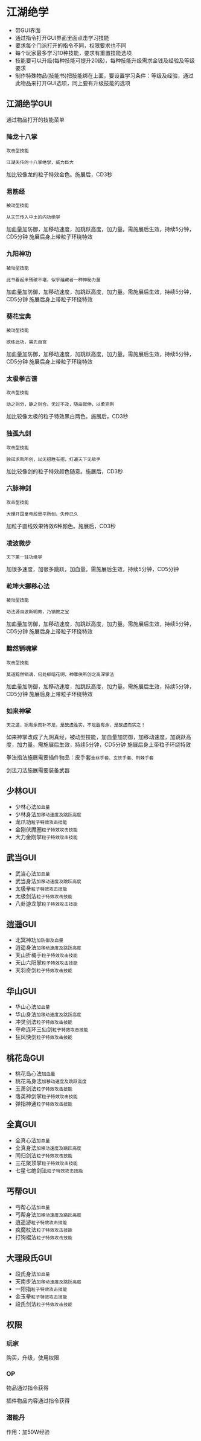 # 江湖绝学
- 带GUI界面
- 通过指令打开GUI界面里面点击学习技能
- 要求每个门派打开的指令不同，权限要求也不同
- 每个玩家最多学习10种技能，要求有重置技能选项
- 技能要可以升级(每种技能可提升20级)，每种技能升级需求金钱及经验及等级要求
- 制作特殊物品(技能书)把技能绑在上面，要设置学习条件：等级及经验，通过此物品来打开GUI选项，同上要有升级技能的选项

## 江湖绝学GUI
通过物品打开的技能菜单

### 降龙十八掌
`攻击型技能`

    江湖失传的十八掌绝学，威力巨大

加比较像龙的粒子特效金色。施展后，CD3秒


### 易筋经
`被动型技能`

    从天竺传入中土的内功绝学

加血量加防御，加移动速度，加跳跃高度，加力量。需施展后生效，持续5分钟，CD5分钟   施展后身上带粒子环绕特效

### 九阳神功
`被动型技能`

    此书看起来残破不堪，似乎蕴藏者一种神秘力量

加血量加防御，加移动速度，加跳跃高度，加力量。需施展后生效，持续5分钟，CD5分钟  施展后身上带粒子环绕特效

### 葵花宝典
`被动型技能`

    欲练此功，需先自宫

加血量加防御，加移动速度，加跳跃高度，加力量。需施展后生效，持续5分钟，CD5分钟   施展后身上带粒子环绕特效

### 太极拳古谱
`攻击型技能`

    动之则分，静之则合。无过不及，随曲就伸，以柔克刚

加比较像太极的粒子特效黑白两色。施展后，CD3秒  

### 独孤九剑
`攻击型技能`

    独孤求败所创，以无招胜有招，打遍天下无敌手

加比较像剑的粒子特效颜色随意。施展后，CD3秒

### 六脉神剑
`攻击型技能`

    大理开国皇帝段思平所创，失传已久

加粒子直线效果特效6种颜色。施展后，CD3秒

### 凌波微步
    天下第一轻功绝学

加很多速度，加很多跳跃，加血量。需施展后生效，持续5分钟，CD5分钟

### 乾坤大挪移心法
`被动型技能`

    功法源自波斯明教，乃镇教之宝

加血量加防御，加移动速度，加跳跃高度，加力量。需施展后生效，持续5分钟，CD5分钟  施展后身上带粒子环绕特效

### 黯然销魂掌
`攻击型技能`

    莫道黯然销魂，何处柳暗花明，神雕侠所创之高深掌法

加血量加防御，加移动速度，加跳跃高度，加力量。需施展后生效，持续5分钟，CD5分钟  施展后身上带粒子环绕特效

### 如来神掌

    天之道，损有余而补不足，是故虚胜实，不足胜有余，是故虚而实之！

如来神掌改成了九阴真经，被动型技能，加血量加防御，加移动速度，加跳跃高度，加力量。需施展后生效，持续5分钟，CD5分钟  施展后身上带粒子环绕特效

拳法指法施展需要插件物品：皮手套`金丝手套、玄铁手套、荆棘手套`

剑法刀法施展需要装备武器

## 少林GUI
- 少林心法`加血量`
- 少林身法`加移动速度及跳跃高度`
- 龙爪功`粒子特效攻击技能`
- 金刚伏魔圈`粒子特效攻击技能`
- 大力金刚掌`粒子特效攻击技能`

## 武当GUI
- 武当心法`加血量`
- 武当身法`加移动速度及跳跃高度`
- 太极拳`粒子特效攻击技能`
- 太极剑法`粒子特效攻击技能`
- 八卦游龙掌`粒子特效攻击技能`

## 逍遥GUI
- 北冥神功`加防御及血量`
- 逍遥身法`加移动速度及跳跃高度`
- 天山折梅手`粒子特效攻击技能`
- 天山六阳掌`粒子特效攻击技能`
- 天羽奇剑`粒子特效攻击技能`

## 华山GUI
- 华山心法`加血量`
- 华山身法`加移动速度及跳跃高度`
- 冲灵剑法`粒子特效攻击技能`
- 夺命连环三仙剑`粒子特效攻击技能`
- 狂风快剑`粒子特效攻击技能`

## 桃花岛GUI
- 桃花岛心法`加血量`
- 桃花岛身法`加移动速度及跳跃高度`
- 玉萧剑法`粒子特效攻击技能`
- 落英神剑掌`粒子特效攻击技能`
- 弹指神通`粒子特效攻击技能`

## 全真GUI
- 全真心法`加血量`
- 全真身法`加移动速度及跳跃高度`
- 同归剑法`粒子特效攻击技能`
- 三花聚顶掌`粒子特效攻击技能`
- 七星七绝剑法`粒子特效攻击技能`

## 丐帮GUI
- 丐帮心法`加血量`
- 丐帮身法`加移动速度及跳跃高度`
- 逍遥游`粒子特效攻击技能`
- 疯魔杖法`粒子特效攻击技能`
- 打狗棍法`粒子特效攻击技能`

## 大理段氏GUI
- 段氏身法`加血量`
- 天南步法`加移动速度及跳跃高度`
- 一阳指`粒子特效攻击技能`
- 金玉拳`粒子特效攻击技能`
- 段氏剑法`粒子特效攻击技能`

## 权限
### 玩家
购买，升级，使用权限

### OP
物品通过指令获得

插件物品内容通过指令获得

### 潜能丹
作用：加50W经验